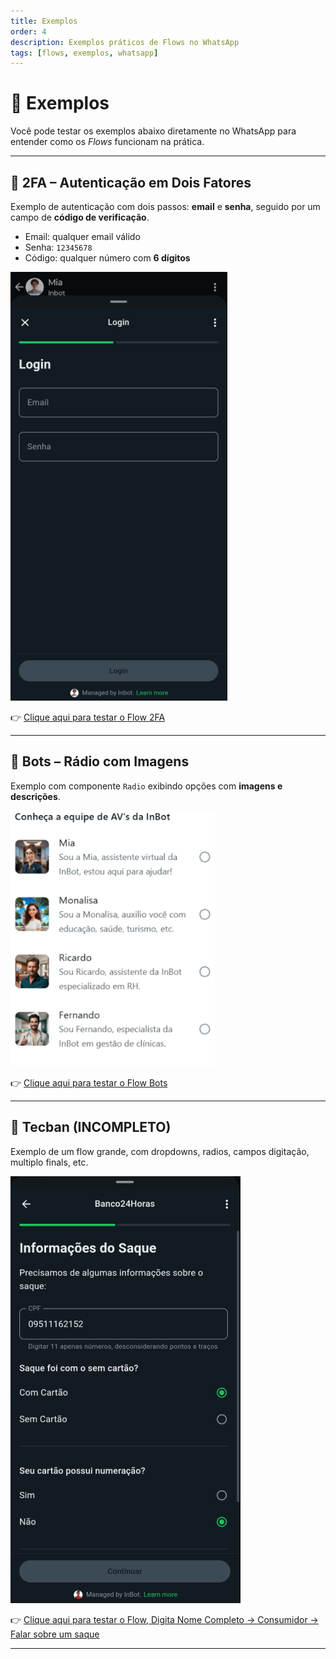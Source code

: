 ```yaml
---
title: Exemplos
order: 4
description: Exemplos práticos de Flows no WhatsApp
tags: [flows, exemplos, whatsapp]
---
```


# 🧪 Exemplos

Você pode testar os exemplos abaixo diretamente no WhatsApp para entender como os _Flows_ funcionam na prática.

---

## 🔐 2FA – Autenticação em Dois Fatores

Exemplo de autenticação com dois passos: **email** e **senha**, seguido por um campo de **código de verificação**.

- Email: qualquer email válido
- Senha: `12345678`
- Código: qualquer número com **6 dígitos**

![Tela de 2FA](image-1.png)

👉 [Clique aqui para testar o Flow 2FA](https://wa.me/5511953188171?text=FLOW_AUTH)

---

## 🤖 Bots – Rádio com Imagens

Exemplo com componente `Radio` exibindo opções com **imagens e descrições**.

![Exemplo com Radio e Imagem](image-7.png)

👉 [Clique aqui para testar o Flow Bots](https://wa.me/5511953188171?text=FLOW_BOTS)

---

## 🏦 Tecban (INCOMPLETO)

Exemplo de um flow grande, com dropdowns, radios, campos digitação, multiplo finals, etc.

![Tela de Tecban](image-11.png)

👉 [Clique aqui para testar o Flow, Digita Nome Completo -> Consumidor -> Falar sobre um saque](https://wa.me/5511964410329?text=INICIO)

---
